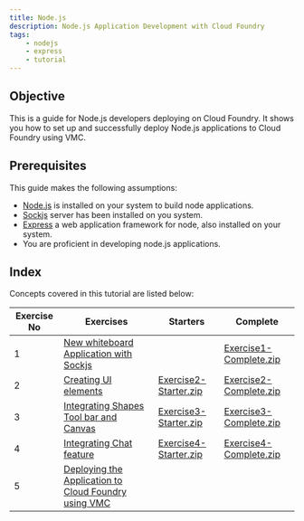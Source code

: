 ```yaml
---
title: Node.js
description: Node.js Application Development with Cloud Foundry
tags:
    - nodejs
    - express
    - tutorial
---
```


## Objective

This is a guide for Node.js developers deploying on Cloud Foundry. It shows you how to set up and successfully deploy Node.js applications to Cloud Foundry using VMC.

## Prerequisites

This guide makes the following assumptions:

+ [Node.js](http://howtonode.org/how-to-install-nodejs) is installed on your system to build node applications.
+ [Sockjs](https://github.com/sockjs/sockjs-node) server has been installed on you system.
+ [Express](http://expressjs.com/) a web application framework for node, also installed on your system.
+ You are proficient in developing node.js applications.

## Index
Concepts covered in this tutorial are listed below:

<table class="std">
<thead>
 <tr>
   <th>Exercise No</th>
   <th>Exercises</th>
   <th>Starters</th>
   <th>Complete</th>
 </tr>
</thead>
<tbody>
<tr>
  <td>1</td>
  <td><a href="/frameworks/nodejs/nodejs-tutorial/step01-developing-nodejs-app.html">New whiteboard Application with Sockjs</a></td>
  <td></td>
  <td><a href="/nodejs-code/whiteboard/Exercise1-Complete.zip">Exercise1-Complete.zip</a></td>
</tr>
<tr>
  <td>2</td>
  <td><a href="/frameworks/nodejs/nodejs-tutorial/step02-creating-ui.html">Creating UI elements</a></td>
  <td><a href="/nodejs-code/whiteboard/Exercise2-Starter.zip">Exercise2-Starter.zip</a></td>
  <td><a href="/nodejs-code/whiteboard/Exercise2-Complete.zip">Exercise2-Complete.zip</a></td>
</tr>
<tr>
  <td>3</td>
  <td><a href="/frameworks/nodejs/nodejs-tutorial/step03-integrating-shapes-canvas.html">Integrating Shapes Tool bar and Canvas</a></td>
  <td><a href="/nodejs-code/whiteboard/Exercise3-Starter.zip">Exercise3-Starter.zip</a></td>
  <td><a href="/nodejs-code/whiteboard/Exercise3-Complete.zip">Exercise3-Complete.zip</a></td>
</tr>
<tr>
  <td>4</td>
  <td><a href="/frameworks/nodejs/nodejs-tutorial/step04-integrating-chat.html">Integrating Chat feature</a></td>
  <td><a href="/nodejs-code/whiteboard/Exercise4-Starter.zip">Exercise4-Starter.zip</a></td>
  <td><a href="/nodejs-code/whiteboard/Exercise4-Complete.zip">Exercise4-Complete.zip</a></td>
</tr>
<tr>
  <td>5</td>
  <td><a href="/frameworks/nodejs/nodejs-tutorial/deploying-whiteboardapp.html">Deploying the Application to Cloud Foundry using VMC</a></td>
  <td></td>
  <td></td>
</tr>
</tbody>
</table>

